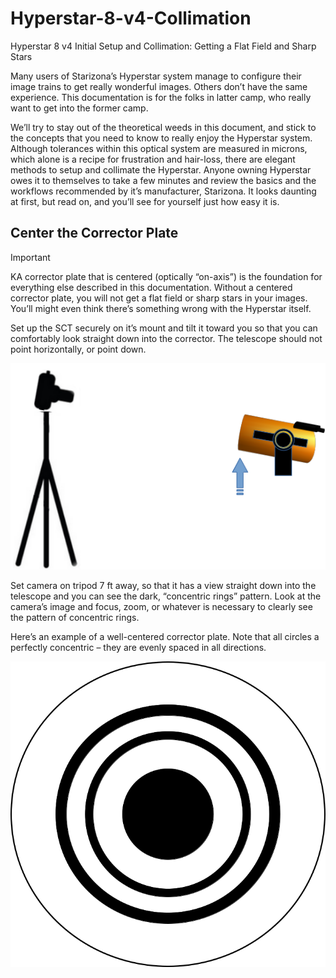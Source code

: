 # Hyperstar-8-v4-Collimation
Hyperstar 8 v4 Initial Setup and Collimation: Getting a Flat Field and Sharp Stars

Many users of Starizona’s Hyperstar system manage to configure their image trains to get really wonderful images. Others don’t have the same experience. This documentation is for the folks in latter camp, who really want to get into the former camp.

We’ll try to stay out of the theoretical weeds in this document, and stick to the concepts that you need to know to really enjoy the Hyperstar system. Although tolerances within this optical system are measured in microns, which alone is a recipe for frustration and hair-loss, there are elegant methods to setup and collimate the Hyperstar. Anyone owning Hyperstar owes it to themselves to take a few minutes and review the basics and the workflows recommended by it’s manufacturer, Starizona. It looks daunting at first, but read on, and you’ll see for yourself just how easy it is.

## Center the Corrector Plate
> [!IMPORTANT]
> KA corrector plate that is centered (optically “on-axis”) is the foundation for everything else described in this documentation. Without a centered corrector plate, you will not get a flat field or sharp stars in your images. You’ll might even think there’s something wrong with the Hyperstar itself.

Set up the SCT securely on it’s mount and tilt it toward you so that you can comfortably look straight down into the corrector. The telescope should not point horizontally, or point down.

![Setup camera in front of telescope - looking straight down the tube](Corrector_Plate_Tilt_Up.png)

Set camera on tripod 7 ft away, so that it has a view straight down into the telescope and you can see the dark, “concentric rings” pattern. Look at the camera’s image and focus, zoom, or whatever is necessary to clearly see the pattern of concentric rings.

Here’s an example of a well-centered corrector plate. Note that all circles a perfectly concentric – they are evenly spaced in all directions.

![Example of concentric pattern](Corrector_Plate_CENTERED.png)
